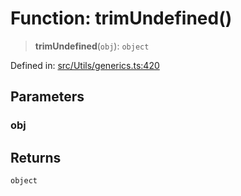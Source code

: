 # Function: trimUndefined()

> **trimUndefined**(`obj`): `object`

Defined in: [src/Utils/generics.ts:420](https://github.com/Fokusdotid/Baileys/blob/8399cb6fd4e55090cdf57b06ffaae3e8a88880fe/src/Utils/generics.ts#L420)

## Parameters

### obj

## Returns

`object`
